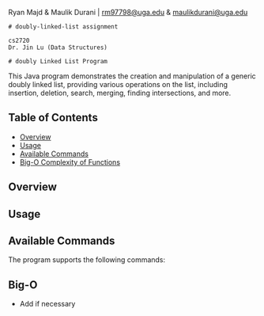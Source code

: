Ryan Majd & Maulik Durani | <rm97798@uga.edu> & <maulikdurani@uga.edu>

    # doubly-linked-list assignment

    cs2720
    Dr. Jin Lu (Data Structures)

    # doubly Linked List Program

This Java program demonstrates the creation and manipulation of a generic doubly linked list, providing various operations on the list, including insertion, deletion, search, merging, finding intersections, and more.

## Table of Contents

- [Overview](#overview)
- [Usage](#usage)
- [Available Commands](#available-commands)
- [Big-O Complexity of Functions](#Big-O)

## Overview

## Usage

## Available Commands

The program supports the following commands:

## Big-O

- Add if necessary
